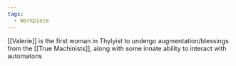 ```yaml
---
tags:
  - Workpiece
---
```

[[Valerie]] is the first woman in Thylyist to undergo augmentation/blessings from the [[True Machinists]], along with some innate ability to interact with automatons
